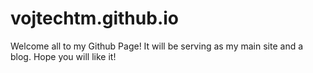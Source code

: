# vojtechtm.github.io
Welcome all to my Github Page! It will be serving as my main site and a blog.
Hope you will like it!